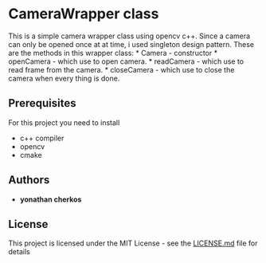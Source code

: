 # CameraWrapper class

This is a simple camera wrapper class using opencv c++. Since a camera can only be opened once at at time, i used singleton
design pattern. These are the methods in this wrapper class:
     * Camera - constructor
     * openCamera - which use to open camera.
     * readCamera - which use to read frame from the camera.
     * closeCamera - which use to close the camera when every thing is done.

## Prerequisites

For this project you need to install
* c++ compiler
* opencv
* cmake

## Authors

* **yonathan cherkos**

## License

This project is licensed under the MIT License - see the [LICENSE.md](LICENSE.md) file for details
